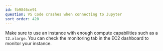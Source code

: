 ```yaml
---
id: fb9846ce91
question: VS Code crashes when connecting to Jupyter
sort_order: 420
---
```


Make sure to use an instance with enough compute capabilities such as a `t2.xlarge`. You can check the monitoring tab in the EC2 dashboard to monitor your instance.